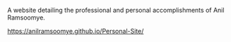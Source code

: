 A website detailing the professional and personal accomplishments of Anil Ramsoomye.

https://anilramsoomye.github.io/Personal-Site/
